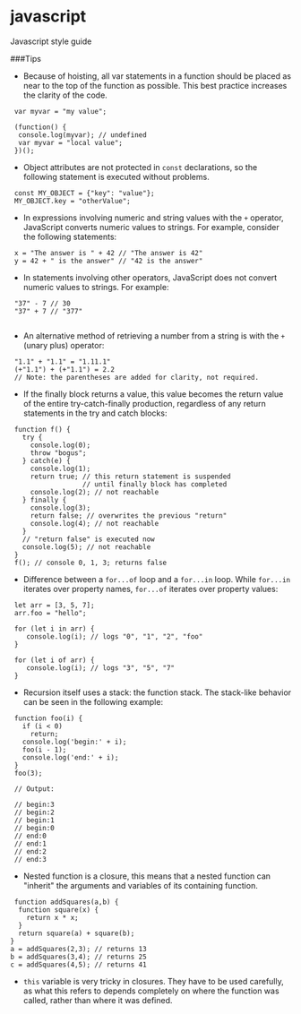 # javascript
Javascript style guide


###Tips

- Because of hoisting, all var statements in a function should be placed as near to the top of the function as possible. This best practice increases the clarity of the code.
 
 ```
  var myvar = "my value";
 
  (function() {
   console.log(myvar); // undefined
   var myvar = "local value";
  })();
 ```

- Object attributes are not protected in `const` declarations, so the following statement is executed without problems.
 
 ```
  const MY_OBJECT = {"key": "value"};
  MY_OBJECT.key = "otherValue";
 ```

- In expressions involving numeric and string values with the `+` operator, JavaScript converts numeric values to strings. For example, consider the following statements:
 
 ```
  x = "The answer is " + 42 // "The answer is 42"
  y = 42 + " is the answer" // "42 is the answer"
 ```

- In statements involving other operators, JavaScript does not convert numeric values to strings. For example:

 ```
  "37" - 7 // 30
  "37" + 7 // "377"
  
 ```

- An alternative method of retrieving a number from a string is with the `+` (unary plus) operator:

 ```
  "1.1" + "1.1" = "1.11.1"
  (+"1.1") + (+"1.1") = 2.2   
  // Note: the parentheses are added for clarity, not required.
 ```

- If the finally block returns a value, this value becomes the return value of the entire try-catch-finally production, regardless of any return statements in the try and catch blocks:

 ```
  function f() {
    try {
      console.log(0);
      throw "bogus";
    } catch(e) {
      console.log(1);
      return true; // this return statement is suspended
                   // until finally block has completed
      console.log(2); // not reachable
    } finally {
      console.log(3);
      return false; // overwrites the previous "return"
      console.log(4); // not reachable
    }
    // "return false" is executed now  
    console.log(5); // not reachable
  }
  f(); // console 0, 1, 3; returns false
 ```

- Difference between a `for...of` loop and a `for...in` loop. While `for...in` iterates over property names, `for...of` iterates over property values:

 ```
  let arr = [3, 5, 7];
  arr.foo = "hello";

  for (let i in arr) {
     console.log(i); // logs "0", "1", "2", "foo"
  }
  
  for (let i of arr) {
     console.log(i); // logs "3", "5", "7"
  }
 ```
- Recursion itself uses a stack: the function stack. The stack-like behavior can be seen in the following example:
 ```
  function foo(i) {
    if (i < 0)
      return;
    console.log('begin:' + i);
    foo(i - 1);
    console.log('end:' + i);
  }
  foo(3);

  // Output:

  // begin:3
  // begin:2
  // begin:1
  // begin:0
  // end:0
  // end:1
  // end:2
  // end:3
 ```
- Nested function is a closure, this means that a nested function can "inherit" the arguments and variables of its containing function.
 
 ```
  function addSquares(a,b) {
   function square(x) {
     return x * x;
   }
   return square(a) + square(b);
 }
 a = addSquares(2,3); // returns 13
 b = addSquares(3,4); // returns 25
 c = addSquares(4,5); // returns 41
 ```
- `this` variable is very tricky in closures. They have to be used carefully, as what this refers to depends completely on where the function was called, rather than where it was defined.
